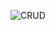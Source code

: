 ![CRUD](https://github.com/priyasakthivel07/crud_app/assets/136974781/74746a38-dd86-4208-8e24-4674cf48085e)

